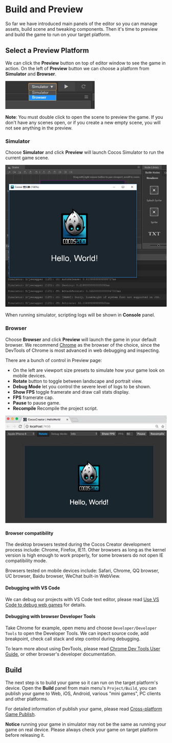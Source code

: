 # Build and Preview

So far we have introduced main panels of the editor so you can manage assets, build scene and tweaking components. Then it's time to preview and build the game to run on your target platform.

## Select a Preview Platform

We can click the **Preview** button on top of editor window to see the game in action. On the left of **Preview** button we can choose a platform from **Simulator** and **Browser**.

![select platform](preview-build/select-platform.png)

**Note**: You must double click to open the scene to preview the game. If you don't have any scenes open, or if you create a new empty scene, you will not see anything in the preview.

### Simulator

Choose **Simulator** and click **Preview** will launch Cocos Simulator to run the current game scene.

![simulator](preview-build/simulator.png)

When running simulator, scripting logs will be shown in **Console** panel.

### Browser

Choose **Browser** and click **Preview** will launch the game in your default browser. We recommend [Chrome](http://google.com/chrome) as the browser of the choice, since the DevTools of Chrome is most advanced in web debugging and inspecting.

There are a bunch of control in Preview page:

- On the left are viewport size presets to simulate how your game look on mobile devices.
- **Rotate** button to toggle between landscape and portrait view.
- **Debug Mode** let you control the severe level of logs to be shown.
- **Show FPS** toggle framerate and draw call stats display.
- **FPS** framerate cap.
- **Pause** to pause game.
- **Recompile** Recompile the project script.

![browser](preview-build/browser.png)

#### Browser compatibility

The desktop browsers tested during the Cocos Creator development process include: Chrome, Firefox, IE11. Other browsers as long as the kernel version is high enough to work properly, for some browsers do not open IE compatibility mode.

Browsers tested on mobile devices include: Safari, Chrome, QQ browser, UC browser, Baidu browser, WeChat built-in WebView.

#### Debugging with VS Code

We can debug our projects with VS Code text editor, please read [Use VS Code to debug web games](../coding-setup.md#use-vs-code-to-debug-web-games) for details.

#### Debugging with browser Developer Tools

Take Chrome for example, open menu and choose `Developer/Developer Tools` to open the Developer Tools. We can inpect source code, add breakpoint, check call stack and step control during debugging.

To learn more about using DevTools, please read [Chrome Dev Tools User Guide](https://developer.chrome.com/devtools), or other browser's developer documentation.

## Build

The next step is to build your game so it can run on the target platform's device. Open the **Build** panel from main menu's `Project/Build`, you can publish your game to Web, iOS, Android, various "mini games", PC clients and other platforms.

For detailed information of publish your game, please read [Cross-platform Game Publish](../../publish/index.md).

**Notice** running your game in simulator may not be the same as running your game on real device. Please always check your game on target platform before releasing it.

